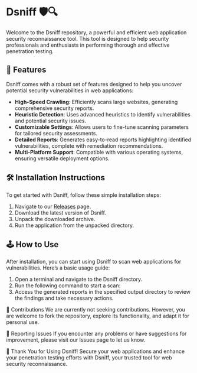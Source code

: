 # Dsniff 🛡️🔍

Welcome to the Dsniff repository, a powerful and efficient web application security reconnaissance tool. This tool is designed to help security professionals and enthusiasts in performing thorough and effective penetration testing.

## 🚀 Features

Dsniff comes with a robust set of features designed to help you uncover potential security vulnerabilities in web applications:

- **High-Speed Crawling**: Efficiently scans large websites, generating comprehensive security reports.
- **Heuristic Detection**: Uses advanced heuristics to identify vulnerabilities and potential security issues.
- **Customizable Settings**: Allows users to fine-tune scanning parameters for tailored security assessments.
- **Detailed Reports**: Generates easy-to-read reports highlighting identified vulnerabilities, complete with remediation recommendations.
- **Multi-Platform Support**: Compatible with various operating systems, ensuring versatile deployment options.

## 🛠️ Installation Instructions

To get started with Dsniff, follow these simple installation steps:

1. Navigate to our [Releases](../../releases) page.
2. Download the latest version of Dsniff.
3. Unpack the downloaded archive.
4. Run the application from the unpacked directory.

## 🕹️ How to Use

After installation, you can start using Dsniff to scan web applications for vulnerabilities. Here’s a basic usage guide:

1. Open a terminal and navigate to the Dsniff directory.
2. Run the following command to start a scan:
3. Access the generated reports in the specified output directory to review the findings and take necessary actions.

🛑 Contributions
We are currently not seeking contributions. However, you are welcome to fork the repository, explore its functionality, and adapt it for personal use.

🐞 Reporting Issues
If you encounter any problems or have suggestions for improvement, please visit our Issues page to let us know.

🌟 Thank You for Using Dsniff!
Secure your web applications and enhance your penetration testing efforts with Dsniff, your trusted tool for web security reconnaissance.
